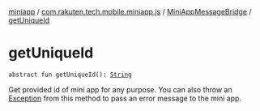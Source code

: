 [miniapp](../../index.md) / [com.rakuten.tech.mobile.miniapp.js](../index.md) / [MiniAppMessageBridge](index.md) / [getUniqueId](./get-unique-id.md)

# getUniqueId

`abstract fun getUniqueId(): `[`String`](https://kotlinlang.org/api/latest/jvm/stdlib/kotlin/-string/index.html)

Get provided id of mini app for any purpose.
You can also throw an [Exception](https://kotlinlang.org/api/latest/jvm/stdlib/kotlin/-exception/index.html) from this method to pass an error message to the mini app.

